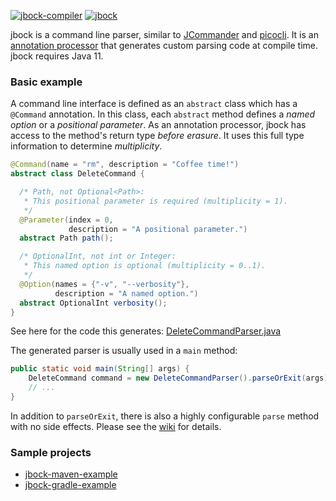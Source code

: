 [![jbock-compiler](https://maven-badges.herokuapp.com/maven-central/io.github.jbock-java/jbock-compiler/badge.svg?color=grey&style=plastic&subject=jbock-compiler)](https://maven-badges.herokuapp.com/maven-central/io.github.jbock-java/jbock-compiler)
[![jbock](https://maven-badges.herokuapp.com/maven-central/io.github.jbock-java/jbock/badge.svg?style=plastic&subject=jbock)](https://maven-badges.herokuapp.com/maven-central/io.github.jbock-java/jbock)

jbock is a command line parser, similar to [JCommander](https://jcommander.org/)
and [picocli](https://github.com/remkop/picocli).
It is an
[annotation processor](https://openjdk.java.net/groups/compiler/processing-code.html)
that generates custom parsing code at compile time. jbock requires Java 11.

### Basic example

A command line interface is defined as an `abstract` class 
which has a `@Command` annotation.
In this class, each `abstract` method defines a *named option* or a *positional parameter*.
As an annotation processor, jbock has access to the method's return type *before erasure*.
It uses this full type information to determine *multiplicity*.

````java
@Command(name = "rm", description = "Coffee time!")
abstract class DeleteCommand {

  /* Path, not Optional<Path>:
   * This positional parameter is required (multiplicity = 1).
   */
  @Parameter(index = 0,
             description = "A positional parameter.")
  abstract Path path();

  /* OptionalInt, not int or Integer:
   * This named option is optional (multiplicity = 0..1).
   */
  @Option(names = {"-v", "--verbosity"},
          description = "A named option.")
  abstract OptionalInt verbosity();
}
````

See here for the code this generates:
[DeleteCommandParser.java](https://github.com/jbock-java/jbock-docgen/blob/master/src/main/java/com/example/hello/DeleteCommandParser.java)

The generated parser is usually used in a `main` method:

````java
public static void main(String[] args) {
    DeleteCommand command = new DeleteCommandParser().parseOrExit(args);
    // ...
}

````

In addition to `parseOrExit`, there is also a highly configurable `parse` method with no side effects.
Please see the [wiki](https://github.com/h908714124/jbock/wiki) for details.

### Sample projects

* [jbock-maven-example](https://github.com/jbock-java/jbock-maven-example)
* [jbock-gradle-example](https://github.com/jbock-java/jbock-gradle-example)

